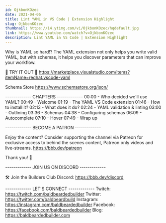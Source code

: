 ```yaml
---
id: OjkbonKOzec
date: 2021-04-06
title: Lint YAML in VS Code | Extension Highlight
slug: OjkbonKOzec
thumbnail: https://i4.ytimg.com/vi/OjkbonKOzec/hqdefault.jpg
link: https://www.youtube.com/watch?v=OjkbonKOzec
description: Lint YAML in VS Code | Extension Highlight
---
```


Why is YAML so hard!? The YAML extension not only helps you write valid YAML, but with schemas, it helps you discover parameters that can improve your workflow.

💾 TRY IT OUT 💾
https://marketplace.visualstudio.com/items?itemName=redhat.vscode-yaml

Schema Store
https://www.schemastore.org/json/

------------- CHAPTERS -------------
00:00  -  Who decided we'll use YAML?
00:49  -  Welcome
01:19  -  The YAML VS Code extension
01:46  -  How to install it?
02:13  -  What does it do?
02:24  -  YAML validation & linting
03:00  -  Outlining
03:36  -  Schemas
04:38  -  Configuring schemas
06:09  -  Autocomplete
07:10  -  Hover
07:49  -  Wrap up

------------- BECOME A PATRON -------------

Enjoy the content? Consider supporting the channel via Patreon for exclusive access to behind the scenes content, Patreon only videos and live-streams. 
https://bbb.dev/patreon

Thank you! 🙏

------------- JOIN US ON DISCORD -------------

🛠 Join the Builders Club Discord: https://bbb.dev/discord

------------- LET'S CONNECT -------------
Twitch: https://twitch.com/baldbeardedbuilder
Twitter: https://twitter.com/baldbeardbuild
Instagram: https://instagram.com/baldbeardedbuilder
Facebook: https://facebook.com/baldbeardedbuilder
Blog: https://baldbeardedbuilder.com